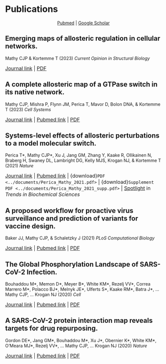 # Publications

<p style="text-align: center;">
<a href=https://pubmed.ncbi.nlm.nih.gov/?term=Mathy+CJP%5BAuthor%5D&sort=date>Pubmed</a>
|
<a href=https://scholar.google.com/citations?user=DuBa5oYAAAAJ&hl=en>Google Scholar</a>
</p>

## Emerging maps of allosteric regulation in cellular networks.

Mathy CJP & Kortemme T (2023) *Current Opinion in Structural Biology*

<font size="3"> [Journal link](https://doi.org/10.1016/j.sbi.2023.102602) | [PDF](https://www.sciencedirect.com/sdfe/reader/pii/S0959440X23000763/pdf) </font> 
<!-- <font size="3"> [Journal link](https://doi.org/10.1016/j.sbi.2023.102602) | [Pubmed link]() | [PDF](https://www.sciencedirect.com/sdfe/reader/pii/S0959440X23000763/pdf) </font>  -->

## A complete allosteric map of a GTPase switch in its native network.

Mathy CJP, Mishra P, Flynn JM, Perica T, Mavor D, Bolon DNA, & Kortemme T (2023) *Cell Systems*

<font size="3"> [Journal link](https://doi.org/10.1016/j.cels.2023.01.003) | [Pubmed link](https://pubmed.ncbi.nlm.nih.gov/36801015/) | [PDF](https://www.cell.com/cell-systems/pdfExtended/S2405-4712(23)00029-7) </font> 

## Systems-level effects of allosteric perturbations to a model molecular switch.

Perica T\*, Mathy CJP\*, Xu J, Jang GΜ, Zhang Y, Kaake R, Ollikainen N, Braberg H, Swaney DL, Lambright DG, Kelly MJS, Krogan NJ, & Kortemme T (2021) *Nature*

<font size="3"> [Journal link](https://doi.org/10.1038/s41586-021-03982-6) | [Pubmed link](https://pubmed.ncbi.nlm.nih.gov/34646016/) | {download}`PDF <../documents/Perica_Mathy_2021.pdf>` | {download}`Supplement PDF <../documents/Perica_Mathy_2021_supp.pdf>` | [Spotlight](https://doi.org/10.1016/j.tibs.2022.01.006) in *Trends in Biochemical Sciences* </font> 

## A proposed workflow for proactive virus surveillance and prediction of variants for vaccine design.

Baker JJ, Mathy CJP, & Schaletzky J (2021) *PLoS Computational Biology*

<font size="3"> [Journal link](https://doi.org/10.1371/journal.pcbi.1009624) | [Pubmed link](https://pubmed.ncbi.nlm.nih.gov/34914686/) | [PDF](https://journals.plos.org/ploscompbiol/article/file?id=10.1371/journal.pcbi.1009624&type=printable) </font> 

## The Global Phosphorylation Landscape of SARS-CoV-2 Infection.

Bouhaddou M*, Memon D*, Meyer B*, White KM*, Rezelj VV*, Correa Marrero M*, Polacco BJ*, Melnyk JE*, Ulferts S*, Kaake RM*, Batra J*, … Mathy CJP, … Krogan NJ (2020) *Cell*

<font size="3"> [Journal link](https://doi.org/10.1016/j.cell.2020.06.034) | [Pubmed link](https://pubmed.ncbi.nlm.nih.gov/32645325/) | [PDF](https://www.sciencedirect.com/sdfe/reader/pii/S0092867420308114/pdf) </font> 

## A SARS-CoV-2 protein interaction map reveals targets for drug repurposing.

Gordon DE*, Jang GM*, Bouhaddou M*, Xu J*, Obernier K*, White KM*, O’Meara MJ*, Rezelj VV*, … Mathy CJP, … Krogan NJ (2020) *Nature*

<font size="3"> [Journal link](https://doi.org/10.1038/s41586-020-2286-9) | [Pubmed link](https://pubmed.ncbi.nlm.nih.gov/32353859/) | [PDF](https://www.nature.com/articles/s41586-020-2286-9.pdf) </font> 